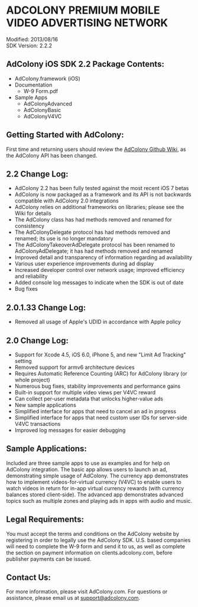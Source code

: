 ADCOLONY PREMIUM MOBILE VIDEO ADVERTISING NETWORK
==================================================
Modified: 2013/08/16  
SDK Version: 2.2.2  


AdColony iOS SDK 2.2 Package Contents:
---------------------------------------
* AdColony.framework (iOS)
* Documentation
  * W-9 Form.pdf
* Sample Apps
  * AdColonyAdvanced
  * AdColonyBasic
  * AdColonyV4VC


Getting Started with AdColony:
----------------------------------
First time and returning users should review the [AdColony Github Wiki](https://github.com/AdColony/AdColony-iOS-SDK/wiki), as the AdColony API has been changed.


2.2 Change Log:
----------------------------------
* AdColony 2.2 has been fully tested against the most recent iOS 7 betas
* AdColony is now packaged as a framework and its API is not backwards compatible with AdColony 2.0 integrations
* AdColony relies on additional frameworks on libraries; please see the Wiki for details
* The AdColony class has had methods removed and renamed for consistency
* The AdColonyDelegate protocol has had methods removed and renamed; its use is no longer mandatory
* The AdColonyTakeoverAdDelegate protocol has been renamed to AdColonyAdDelegate; it has had methods removed and renamed
* Improved detail and transparency of information regarding ad availability
* Various user experience improvements during ad display
* Increased developer control over network usage; improved efficiency and reliability
* Added console log messages to indicate when the SDK is out of date
* Bug fixes

2.0.1.33 Change Log:
----------------------------------
* Removed all usage of Apple's UDID in accordance with Apple policy

2.0 Change Log:
----------------------------------
* Support for Xcode 4.5, iOS 6.0, iPhone 5, and new "Limit Ad Tracking" setting
* Removed support for armv6 architecture devices
* Requires Automatic Reference Counting (ARC) for AdColony library (or whole project)
* Numerous bug fixes, stability improvements and performance gains
* Built-in support for multiple video views per V4VC reward
* Can collect per-user metadata that unlocks higher-value ads
* New sample applications
* Simplified interface for apps that need to cancel an ad in progress
* Simplified interface for apps that need custom user IDs for server-side V4VC transactions
* Improved log messages for easier debugging


Sample Applications:
----------------------------------
Included are three sample apps to use as examples and for help on AdColony integration. The basic app allows users to launch an ad, demonstrating simple usage of AdColony. The currency app demonstrates how to implement videos-for-virtual currency (V4VC) to enable users to watch videos in return for in-app virtual currency rewards (with currency balances stored client-side). The advanced app demonstrates advanced topics such as multiple zones and playing ads in apps with audio and music. 


Legal Requirements:
----------------------------------
You must accept the terms and conditions on the AdColony website by registering in order to legally use the AdColony SDK. U.S. based companies will need to complete the W-9 form and send it to us, as well as complete the section on payment information on clients.adcolony.com, before publisher payments can be issued.


Contact Us:
----------------------------------
For more information, please visit AdColony.com. For questions or assistance, please email us at support@adcolony.com.

